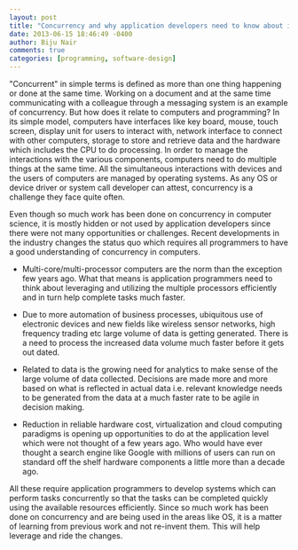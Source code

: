 ```yaml
---
layout: post
title: "Concurrency and why application developers need to know about it"
date: 2013-06-15 18:46:49 -0400
author: Biju Nair
comments: true
categories: [programming, software-design]
---
```

"Concurrent" in simple terms is defined as more than one thing happening or done at the same time. Working on a document and at the same time communicating with a colleague through a messaging system is an example of concurrency. But how does it relate to computers and programming? In its simple model, computers have interfaces like key board, mouse, touch screen, display unit for users to interact with, network interface to connect with other computers, storage to store and retrieve data and the hardware which includes the CPU to do processing. In order to manage the interactions with the various components, computers need to do multiple things at the same time. All the simultaneous interactions with devices and the users of computers are managed by operating systems. As any OS or device driver or system call developer can attest, concurrency is a challenge they face quite often.
<!-- more -->
Even though so much work has been done on concurrency in computer science, it is mostly hidden or not used by application developers since there were not many opportunities or challenges. Recent developments in the industry changes the status quo which requires all programmers to have a good understanding of concurrency in computers.

- Multi-core/multi-processor computers are the norm than the exception few years ago. What that means is application programmers need to think about leveraging and utilizing the multiple processors efficiently and in turn help complete tasks much faster.

- Due to more automation of business processes, ubiquitous use of electronic devices and new fields like wireless sensor networks, high frequency trading etc large volume of data is getting generated. There is a need to process the increased data volume much faster before it gets out dated.

- Related to data is the growing need for analytics to make sense of the large volume of data collected. Decisions are made more and more based on what is reflected in actual data i.e. relevant knowledge needs to be generated from the data at a much faster rate to be agile in decision making.

- Reduction in reliable hardware cost, virtualization and cloud computing paradigms is opening up opportunities to do at the application level which were not thought of a few years ago. Who would have ever thought a search engine like Google with millions of users can run on standard off the shelf hardware components a little more than a decade ago.

All these require application programmers to develop systems which can perform tasks concurrently so that the tasks can be completed quickly using the available resources efficiently. Since so much work has been done on concurrency and are being used in the areas like OS, it is a matter of learning from previous work and not re-invent them.  This will help leverage and ride the changes.
